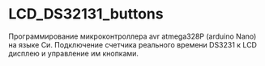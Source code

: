 # LCD_DS32131_buttons
Программирование микроконтроллера avr atmega328P (arduino Nano) на языке Си. Подключение счетчика реального времени DS3231 к LCD дисплею и управление им кнопками.
